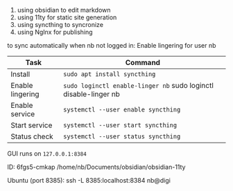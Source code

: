1. using obsidian to edit markdown
2. using 11ty for static site generation
3. using syncthing to syncronize
4. using NgInx for publishing  

  
to sync automatically when nb not logged in: Enable lingering for user nb  

|Task|Command|
|---|---|
|Install|`sudo apt install syncthing`|
|Enable lingering|`sudo loginctl enable-linger nb` sudo loginctl disable-linger nb|
|Enable service|`systemctl --user enable syncthing`|
|Start service|`systemctl --user start syncthing`|
|Status check|`systemctl --user status syncthing`|


GUI runs on `127.0.0.1:8384`

ID: 6fgs5-cmkap
/home/nb/Documents/obsidian/obsidian-11ty

Ubuntu (port 8385):
ssh -L 8385:localhost:8384 nb@digi